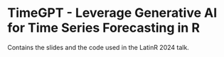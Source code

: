 # TimeGPT - Leverage Generative AI for Time Series Forecasting in R 

Contains the slides and the code used in the LatinR 2024 talk. 
